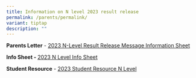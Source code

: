 ```yaml
---
title: Information on N level 2023 result release
permalink: /parents/permalink/
variant: tiptap
description: ""
---
```

<p><strong>Parents Letter</strong> - <a href="/files/2023_N_Level_Result_Release_Message_Information_Sheet_for_Parents.pdf" rel="noopener noreferrer nofollow" target="_blank">2023 N-Level Result Release Message Information Sheet</a></p><p><strong>Info Sheet - </strong><a href="/files/2023_N_Level_Info_Sheet_for_Parents.pdf" rel="noopener noreferrer nofollow" target="_blank">2023 N Level Info Sheet</a></p><p><strong>Student Resource</strong> - <a href="/files/2023_Student_Resource_N_Level.pdf" rel="noopener noreferrer nofollow" target="_blank">2023 Student Resource N Level</a></p>
